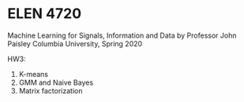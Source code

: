 # ELEN 4720
Machine Learning for Signals, Information and Data by Professor John Paisley
Columbia University, Spring 2020

HW3:
1. K-means
2. GMM and Naive Bayes
3. Matrix factorization
